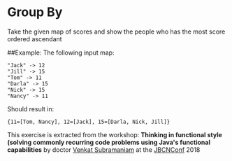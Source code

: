 # Group By

Take the given map of scores and show the people who has the most score ordered ascendant

##Example:
The following input map:

    "Jack" -> 12
    "Jill" -> 15
    "Tom" -> 11
    "Darla" -> 15
    "Nick" -> 15
    "Nancy" -> 11

Should result in:

    {11=[Tom, Nancy], 12=[Jack], 15=[Darla, Nick, Jill]}

This exercise is extracted from the workshop:
**Thinking in functional style (solving commonly recurring code problems using Java's functional capabilities**
by doctor [Venkat Subramaniam](https://twitter.com/venkat_s) at the [JBCNConf](http://www.jbcnconf.com) 2018